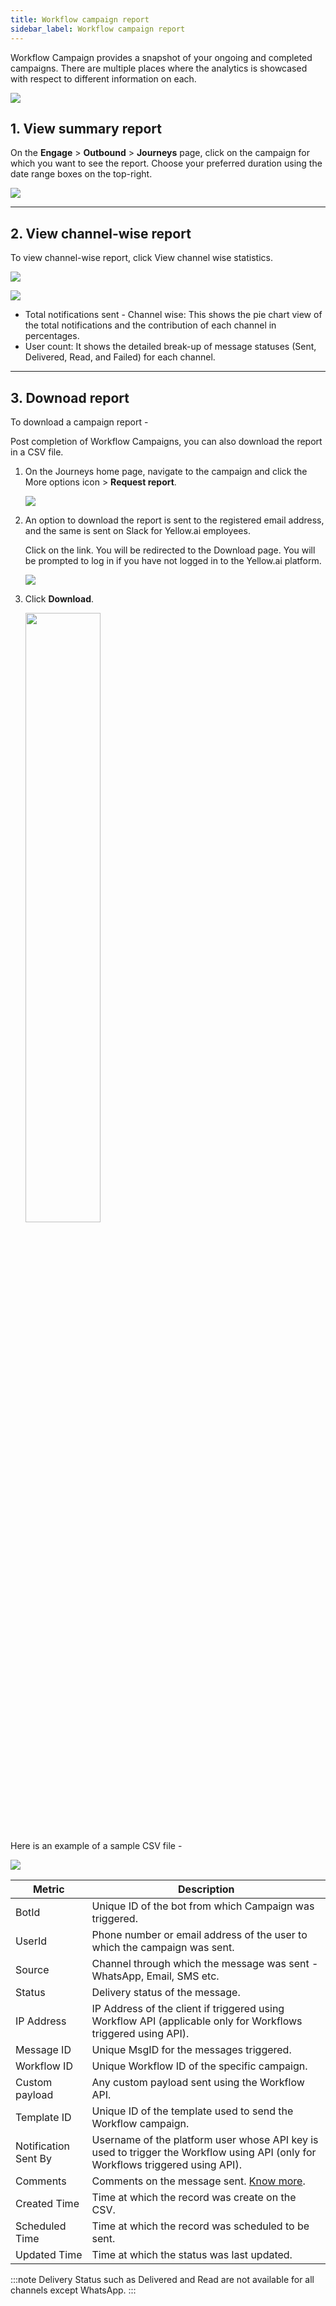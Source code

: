 ```yaml
---
title: Workflow campaign report
sidebar_label: Workflow campaign report
---
```



Workflow Campaign provides a snapshot of your ongoing and completed campaigns. There are multiple places where the analytics is showcased with respect to different information on each.

![](https://i.imgur.com/r7QVs9M.png)


## 1. View summary report

On the **Engage** > **Outbound** > **Journeys** page, click on the campaign for which you want to see the report. Choose your preferred duration using the date range boxes on the top-right.

   ![](https://i.imgur.com/SdZ6XOf.png)

***


## 2. View channel-wise report

To view channel-wise report, click View channel wise statistics.

   ![](https://i.imgur.com/mRmVyYC.png)


   ![](https://i.imgur.com/pOtMNMV.png)

* Total notifications sent - Channel wise: This shows the pie chart view of the total notifications and the contribution of each channel in percentages.
* User count: It shows the detailed break-up of message statuses (Sent, Delivered, Read, and Failed) for each channel.

***

## 3. Downoad report

To download a campaign report -  

Post completion of Workflow Campaigns, you can also download the report in a CSV file.

1. On the Journeys home page, navigate to the campaign and click the More options icon > **Request report**.

   ![](https://i.imgur.com/9X62jwu.png)


2. An option to download the report is sent to the registered email address, and the same is sent on Slack for Yellow.ai employees. 

   Click on the link. You will be redirected to the Download page. You will be prompted to log in if you have not logged in to the Yellow.ai platform.
   
   ![](https://i.imgur.com/aVUXWXd.png)


3. Click **Download**.
   
   <img src="https://i.imgur.com/MCWoQpR.png" width="50%"/>


Here is an example of a sample CSV file - 

![](https://i.imgur.com/8NWIxEh.png)



Metric | Description
----- | ---------
BotId | Unique ID of the bot from which Campaign was triggered.
UserId | Phone number or email address of the user to which the campaign was sent.
Source | Channel through which the message was sent - WhatsApp, Email, SMS etc.
Status | Delivery status of the message.
IP Address | IP Address of the client if triggered using Workflow API (applicable only for Workflows triggered using API).
Message ID | Unique MsgID for the messages triggered.
Workflow ID | Unique Workflow ID of the specific campaign.
Custom payload | Any custom payload sent using the Workflow API.
Template ID | Unique ID of the template used to send the Workflow campaign.
Notification Sent By | Username of the platform user whose API key is used to trigger the Workflow using API (only for Workflows triggered using API).
Comments | Comments on the message sent. [Know more](https://docs.yellow.ai/docs/platform_concepts/engagement/outbound/notification-engine#23-status-codes-of-response).
Created Time | Time at which the record was create on the CSV.
Scheduled Time | Time at which the record was scheduled to be sent.
Updated Time | Time at which the status was last updated.

:::note
Delivery Status such as Delivered and Read are not available for all channels except WhatsApp.
:::